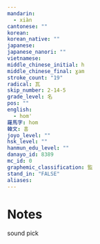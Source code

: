 ```yaml
---
mandarin:
  - xiàn
cantonese: ""
korean:
korean_native: ""
japanese:
japanese_nanori: ""
vietnamese:
middle_chinese_initial: h
middle_chinese_final: ɣam
stroke_count: "19"
radical: 瓦
skip_number: 2-14-5
grade_level: 名
pos: ""
english:
  - hom'
羅馬字: hom
韓文: 홈
joyo_level: ""
hsk_level: ""
hanmun_edu_level: ""
danayo_id: 8389
mc_id: 0
graphemic_classification: 監
stand_in: "FALSE"
aliases:
---
```


# Notes
sound pick
